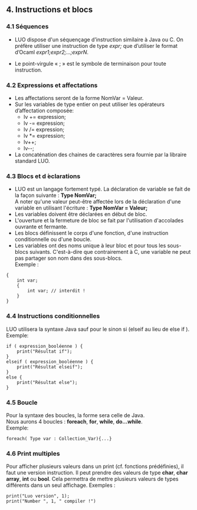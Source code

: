 ## 4. Instructions et blocs

### 4.1 Séquences

* LUO dispose d'un séquençage d’instruction similaire à Java ou C. On préfère utiliser une instruction de type *expr;* que d’utiliser le format d’Ocaml *expr1;expr2;...;exprN*.

* Le point-virgule « ; » est le symbole de terminaison pour toute instruction.

### 4.2 Expressions et affectations

* Les affectations seront de la forme NomVar = Valeur.
* Sur les variables de type entier on peut utiliser les opérateurs d’affectation composée:
    * lv += expression;
    * lv  -= expression;
    * lv /= expression;
    * lv  *= expression;
    * lv++;
    * lv--;
* La concaténation des chaines de caractères sera fournie par la libraire standard LUO.

### 4.3 Blocs et d ́eclarations

* LUO est un langage fortement typé. La déclaration de variable se fait de la façon suivante : **Type NomVar;**  
A noter qu'une valeur peut-être affectée lors de la déclaration d'une variable en utilisant l'écriture :
**Type NomVar = Valeur;**  
* Les variables doivent être déclarées en début de bloc.
* L'ouverture et la fermeture de bloc se fait par l'utilisation d'accolades ouvrante et fermante.
* Les blocs définissent le corps d'une fonction, d'une instruction conditionnelle ou d'une boucle.
* Les variables ont des noms unique à leur bloc et pour tous les sous-blocs suivants. C'est-à-dire que contrairement à C, une variable ne peut pas partager son nom dans des sous-blocs.  
Exemple :  
```
{
    int var;
    {
        int var; // interdit !
    }
}
```
### 4.4 Instructions conditionnelles

LUO utilisera la syntaxe Java sauf pour le sinon si (elseif au lieu de else if ).  
Exemple:
```
if ( expression_booléenne ) {
    print("Résultat if");
}
elseif ( expression_booléenne ) {
    print("Résultat elseif");
}
else {
    print("Résultat else");
}
```

### 4.5 Boucle

Pour la syntaxe des boucles, la forme sera celle de Java.  
Nous aurons 4 boucles : **foreach**, **for**, **while**, **do...while**.  
Exemple:  
```
foreach( Type var : Collection_Var){...}
```

### 4.6 Print multiples


Pour afficher plusieurs valeurs dans un print (cf. fonctions prédéfinies), il faut une version instruction. Il peut prendre des valeurs de type **char**, **char array**, **int** ou **bool**.
Cela permettra de mettre plusieurs valeurs de types différents dans un seul affichage.
Exemples :

```
print("Luo version", 1);
print("Number ", 1, " compiler !")
```  